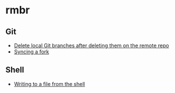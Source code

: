 # rmbr

## Git

- [Delete local Git branches after deleting them on the remote repo](https://stackoverflow.com/questions/17983068/delete-local-git-branches-after-deleting-them-on-the-remote-repo)
- [Syncing a fork](https://help.github.com/articles/syncing-a-fork/)

## Shell

- [Writing to a file from the shell](https://ubuntuforums.org/showthread.php?t=1623835&s=6d8ff5a066c767992033be9ed7913ba1&p=10127051#post10127051)

